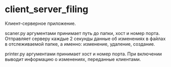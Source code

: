 # client_server_filing
Клиент-серверное приложение.

scaner.py аргументами принимает путь до папки, хост и номер порта. Отправляет серверу каждые 2 секунды данные об изменениях в файлах в отслеживаемой папке, а именно: изменение, удаление, создание.

printer.py аргументами принимает хост и номер порта. При включении выводит информацию о изменениях, переданные клиентами.
